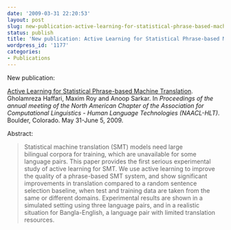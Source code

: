 ```yaml
---
date: '2009-03-31 22:20:53'
layout: post
slug: new-publication-active-learning-for-statistical-phrase-based-machine-translation
status: publish
title: 'New publication: Active Learning for Statistical Phrase-based Machine Translation'
wordpress_id: '1177'
categories:
- Publications
---
```


New publication:

[Active Learning for Statistical Phrase-based Machine Translation](http://www.cs.sfu.ca/~anoop/papers/pdf/al-smt-naacl09.pdf). Gholamreza Haffari, Maxim Roy and Anoop Sarkar. In _Proceedings of the annual meeting of the North American Chapter of the Association for Computational Linguistics - Human Language Technologies (NAACL-HLT)_. Boulder, Colorado. May 31-June 5, 2009.

Abstract:

> Statistical machine translation (SMT) models need large bilingual corpora for training, which are unavailable for some language pairs. This paper provides the first serious experimental study of active learning for SMT. We use active learning to improve the quality of a phrase-based SMT system, and show significant improvements in translation compared to a random sentence selection baseline, when test and training data are taken from the same or different domains. Experimental results are shown in a simulated setting using three language pairs, and in a realistic situation for Bangla-English, a language pair with limited translation resources.
